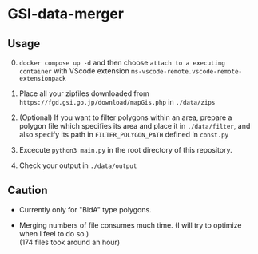 # GSI-data-merger

## Usage

0. `docker compose up -d` and then choose `attach to a executing container` with VScode extension `ms-vscode-remote.vscode-remote-extensionpack`

1. Place all your zipfiles downloaded from `https://fgd.gsi.go.jp/download/mapGis.php` in `./data/zips`

2. (Optional) If you want to filter polygons within an area, prepare a polygon file which specifies its area and place it in `./data/filter`, and also specify its path in `FILTER_POLYGON_PATH` defined in `const.py`

3. Excecute `python3 main.py` in the root directory of this repository.

4. Check your output in `./data/output`

## Caution

- Currently only for "BldA" type polygons.

- Merging numbers of file consumes much time. (I will try to optimize when I feel to do so.)</br>
(174 files took around an hour)